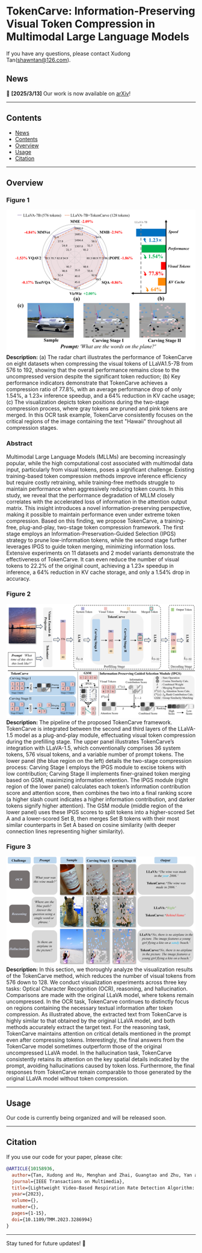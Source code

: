 # TokenCarve: Information-Preserving Visual Token Compression in Multimodal Large Language Models

If you have any questions, please contact Xudong Tan(shawntan@126.com).

## News

🌟 **[2025/3/13]** Our work is now available on [arXiv](https://arxiv.org/auth/need-endorsement.php?tapir_dest=https%3A%2F%2Farxiv.org%2Fsubmit%2F6276999%2Fstart&category_id=cs.CV)!

---

## Contents

- [News](#news)
- [Contents](#contents)
- [Overview](#overview)
- [Usage](#usage)
- [Citation](#citation)

---

## Overview

### Figure 1
![Figure 1](https://github.com/ShawnTan86/TokenCarve/blob/main/lmagesFolderForReadMe/Figure_1.png)
**Description:** (a) The radar chart illustrates the performance of TokenCarve on eight datasets when compressing the visual tokens of LLaVA1.5-7B from 576 to 192, showing that the overall performance remains close to the uncompressed version despite the significant token reduction; (b) Key performance indicators demonstrate that TokenCarve achieves a compression ratio of 77.8\%, with an average performance drop of only 1.54\%, a 1.23× inference speedup, and a 64\% reduction in KV cache usage; (c) The visualization depicts token positions during the two-stage compression process, where gray tokens are pruned and pink tokens are merged. In this OCR task example, TokenCarve consistently focuses on the critical regions of the image containing the text "Hawaii" throughout all compression stages.

### Abstract
Multimodal Large Language Models (MLLMs)  are becoming increasingly popular, while the high computational cost associated with multimodal data input, particularly from visual tokens, poses a significant challenge. Existing training-based token compression methods improve inference efficiency but require costly retraining, while training-free methods struggle to maintain performance when aggressively reducing token counts. In this study, we reveal that the performance degradation of MLLM closely correlates with the accelerated loss of information in the attention output matrix. This insight introduces a novel information-preserving perspective, making it possible to maintain performance even under extreme token compression. Based on this finding, we propose TokenCarve, a training-free, plug-and-play, two-stage token compression framework. The first stage employs an Information-Preservation-Guided Selection (IPGS) strategy to prune low-information tokens, while the second stage further leverages IPGS to guide token merging, minimizing information loss. Extensive experiments on 11 datasets and 2 model variants demonstrate the effectiveness of TokenCarve. It can even reduce the number of visual tokens to 22.2% of the original count, achieving a 1.23× speedup in inference, a 64% reduction in KV cache storage, and only a 1.54% drop in accuracy.

### Figure 2
![Figure 2](https://github.com/ShawnTan86/TokenCarve/blob/main/lmagesFolderForReadMe/Figure_2.png)
**Description:** The pipeline of the proposed TokenCarve framework. TokenCarve is integrated between the second and third layers of the LLaVA-1.5 model as a plug-and-play module, effectuating visual token compression during the prefilling stage. The upper panel illustrates TokenCarve’s integration with LLaVA-1.5, which conventionally comprises 36 system tokens, 576 visual tokens, and a variable number of prompt tokens. The lower panel (the blue region on the left) details the two-stage compression process: Carving Stage I employs the IPGS module to excise tokens with low contribution; Carving Stage II implements finer-grained token merging based on GSM, maximizing information retention. The IPGS module (right region of the lower panel) calculates each token’s information contribution score and attention score, then combines the two into a final ranking score (a higher slash count indicates a higher information contribution, and darker tokens signify higher attention). The GSM module (middle region of the lower panel) uses these IPGS scores to split tokens into a higher-scored Set A and a lower-scored Set B, then merges Set B tokens with their most similar counterparts in Set A based on cosine similarity (with deeper connection lines representing higher similarity).

### Figure 3
![Figure 3](https://github.com/ShawnTan86/TokenCarve/blob/main/lmagesFolderForReadMe/Figure_3.png)
**Description:** In this section, we thoroughly analyze the visualization results of the TokenCarve method, which reduces the number of visual tokens from 576 down to 128. We conduct visualization experiments across three key tasks: Optical Character Recognition (OCR), reasoning, and hallucination. Comparisons are made with the original LLaVA model, where tokens remain uncompressed. In the OCR task, TokenCarve continues to distinctly focus on regions containing the necessary textual information after token compression. As illustrated above, the extracted text from TokenCarve is highly similar to that obtained by the original LLaVA model, and both methods accurately extract the target text. For the reasoning task, TokenCarve maintains attention on critical details mentioned in the prompt even after compressing tokens. Interestingly, the final answers from the TokenCarve model sometimes outperform those of the original uncompressed LLaVA model. In the hallucination task, TokenCarve consistently retains its attention on the key spatial details indicated by the prompt, avoiding hallucinations caused by token loss. Furthermore, the final responses from TokenCarve remain comparable to those generated by the original LLaVA model without token compression.

---

## Usage

Our code is currently being organized and will be released soon.

---

## Citation

If you use our code for your paper, please cite:

```bibtex
@ARTICLE{10158936,
  author={Tan, Xudong and Hu, Menghan and Zhai, Guangtao and Zhu, Yan and Li, Wenfang and Zhang, Xiao-Ping},
  journal={IEEE Transactions on Multimedia}, 
  title={Lightweight Video-Based Respiration Rate Detection Algorithm: An Application Case on Intensive Care}, 
  year={2023},
  volume={},
  number={},
  pages={1-15},
  doi={10.1109/TMM.2023.3286994}
}
```

---

Stay tuned for future updates! 🚀
